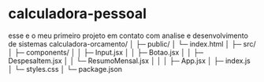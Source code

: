 # calculadora-pessoal
esse e o meu primeiro projeto em contato com analise e desenvolvimento de sistemas
calculadora-orcamento/
│
├─ public/
│   └─ index.html
│
├─ src/
│   ├─ components/
│   │   ├─ Input.jsx
│   │   ├─ Botao.jsx
│   │   ├─ DespesaItem.jsx
│   │   └─ ResumoMensal.jsx
│   │
│   ├─ App.jsx
│   ├─ index.js
│   └─ styles.css
│
└─ package.json
